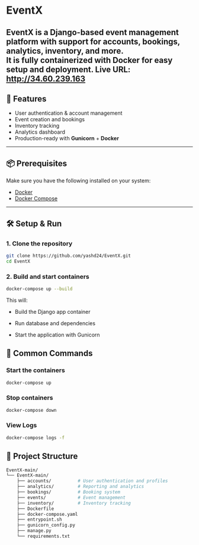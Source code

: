 # EventX

EventX is a Django-based event management platform with support for accounts, bookings, analytics, inventory, and more.  
It is fully containerized with Docker for easy setup and deployment.
Live URL:  http://34.60.239.163 
---

## 🚀 Features
- User authentication & account management
- Event creation and bookings
- Inventory tracking
- Analytics dashboard
- Production-ready with **Gunicorn** + **Docker**

---

## 📦 Prerequisites
Make sure you have the following installed on your system:
- [Docker](https://docs.docker.com/get-docker/)
- [Docker Compose](https://docs.docker.com/compose/)

---

## 🛠️ Setup & Run

### 1. Clone the repository
```bash
git clone https://github.com/yashd24/EventX.git
cd EventX
```

### 2. Build and start containers
```bash
docker-compose up --build

```
This will:

- Build the Django app container

- Run database and dependencies

- Start the application with Gunicorn

## 🐳 Common Commands
### Start the containers
```bash
docker-compose up
```
### Stop containers
```bash
docker-compose down
```
### View Logs
```bash
docker-compose logs -f
```

## 📂 Project Structure
```bash
EventX-main/
└── EventX-main/
    ├── accounts/          # User authentication and profiles
    ├── analytics/         # Reporting and analytics
    ├── bookings/          # Booking system
    ├── events/            # Event management
    ├── inventory/         # Inventory tracking
    ├── Dockerfile
    ├── docker-compose.yaml
    ├── entrypoint.sh
    ├── gunicorn_config.py
    ├── manage.py
    └── requirements.txt
```

